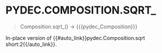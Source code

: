 # PYDEC.COMPOSITION.SQRT_
> Composition.sqrt_() →  {{{pydec_Composition}}}

In-place version of {{#auto_link}}pydec.Composition.sqrt short:2{{/auto_link}}.